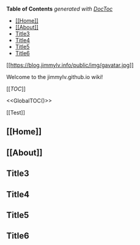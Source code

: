 <!-- START doctoc generated TOC please keep comment here to allow auto update -->
<!-- DON'T EDIT THIS SECTION, INSTEAD RE-RUN doctoc TO UPDATE -->

**Table of Contents** _generated with [DocToc](https://github.com/thlorenz/doctoc)_

- [[[Home]]](#home)
- [[[About]]](#about)
- [Title3](#title3)
- [Title4](#title4)
- [Title5](#title5)
- [Title6](#title6)

<!-- END doctoc generated TOC please keep comment here to allow auto update -->

[[https://blog.jimmylv.info/public/img/gavatar.jpg]]

Welcome to the jimmylv.github.io wiki!

[[_TOC_]]

<<GlobalTOC()>>

[[Test]]

## [[Home]]

## [[About]]

## Title3

## Title4

## Title5

## Title6
